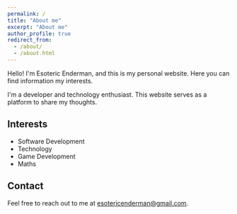 ```yaml
---
permalink: /
title: "About me"
excerpt: "About me"
author_profile: true
redirect_from: 
  - /about/
  - /about.html
---
```


Hello! I'm Esoteric Enderman, and this is my personal website. Here you can find information my interests.

I'm a developer and technology enthusiast. This website serves as a platform to share my thoughts.

## Interests

- Software Development
- Technology
- Game Development
- Maths

## Contact

Feel free to reach out to me at [esotericenderman@gmail.com](mailto:esotericenderman@gmail.com).
